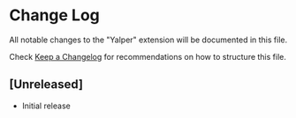 # Change Log

All notable changes to the "Yalper" extension will be documented in this file.

Check [Keep a Changelog](http://keepachangelog.com/) for recommendations on how to structure this file.

## [Unreleased]

- Initial release